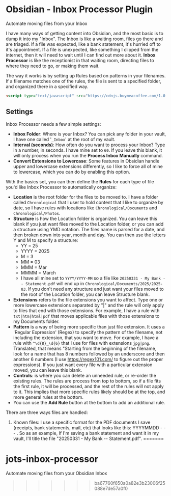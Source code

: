 # Obsidian - Inbox Processor Plugin

Automate moving files from your Inbox

I have many ways of getting content into Obsidian, and the most basic is to dump it into my "Inbox". The Inbox is like a waiting room, files go there and are triaged.  If a file was expected, like a bank statement, it's hurried off to it's appointment. If a file is unexpected, like something I clipped from the internet, then it will need to wait until I can find out more about it.  **Inbox Processor** is like the receptionist in that waiting room, directing files to where they need to go, or making them wait.

The way it works is by setting up Rules based on patterns in your filenames. If a filename matches one of the rules, the file is sent to a specified folder, and organized there in a specified way.

```html
<script type="text/javascript" src="https://cdnjs.buymeacoffee.com/1.0.0/button.prod.min.js" data-name="bmc-button" data-slug="n7Rd8LVmR9" data-color="#FFDD00" data-emoji=""  data-font="Cookie" data-text="Buy me a coffee" data-outline-color="#000000" data-font-color="#000000" data-coffee-color="#ffffff" ></script>
```

## Settings

Inbox Processor needs a few simple settings:
- **Inbox Folder**:  Where is your Inbox? You can pick any folder in your vault, I have one called '`_Inbox`' at the root of my vault.
- **Interval (seconds)**:  How often do you want to process your Inbox?  Type in a number, in seconds. I have mine set to `60`. If you leave this blank, it will only process when you run the **Process Inbox Manually** command.
- **Convert Extensions to Lowercase**:  Some features in Obsidian handle upper and lowercase extensions differently, so I like to force all of mine to lowercase, which you can do by enabling this option.

With the basics set, you can then define the **Rules** for each type of file you'd like Inbox Processor to automatically organize:
- **Location** is the root folder for the files to be moved to. I have a folder called `Chronological` that I user to hold content that I like to organize by date, so I have rules with locations like `Chronological/Documents` and `Chronological/Photos`.
- **Structure** is how the Location folder is organized.  You can leave this blank if you just want files moved to the Location folder, or you can add a structure using YMD notation.  The files name is parsed for a date, and then broken down into year, month and day.  You can then use the letters Y and M to specify a structure:
	- YY = 25
	- YYYY = 2025
	- M = 3
	- MM = 03
	- MMM = Mar
	- MMMM = March
	- I have all mine set to `YYYY/YYYY-MM` so a file like `20250331 - My Bank -- Statement.pdf` will end up in `Chronological/Documents/2025/2025-03`.  If you don't need any structure and just want your files moved to the root of the Location folder, you can leave Structure blank.
- **Extensions** refers to the file extensions you want to affect. Type one or more lowercase extensions separated by "|" and the rule will only apply to files that end with those extensions.  For example, I have a rule with `txt|htm|html|pdf` that moves applicable files with those extensions to my Documents folder.
- **Pattern** is a way of being more specific than just file extension. It uses a 'Regular Expression' (Regex) to specify the pattern of the filename, not including the extension, that you want to move. For example, I have a rule with `^\d{8}_\d{6}` that I use for files with extensions `jpg|png`.  Translated, that means "Starting from the beginning of the filename, look for a name that has 8 numbers followed by an underscore and then another 6 numbers (I use https://regex101.com/ to figure out the proper expressions).  If you just want every file with a particular extension moved, you can leave this blank.
- **Controls**: is where you can delete an unneeded rule, or re-order the existing rules.  The rules are process from top to bottom, so if a file fits the first rule, it will be processed, and the rest of the rules will not apply to it.  This implies that more specific rules likely should be at the top, and more general rules at the bottom.
- You can use the **Add Rule** button at the bottom to add an additional rule.

There are three ways files are handled:
1. Known files:  I use a specific format for the PDF documents I save (receipts, bank statements, mail, etc) that looks like this:  YYYYMMDD - <Important> -- <Extra>.  So as an example, If I'm saving a bank statement and want it in my vault, I'll title the file "20250331 - My Bank -- Statement.pdf".
=======
# jots-inbox-processor
Automate moving files from your Obsidian Inbox
>>>>>>> ba67760f650a0a82e3b23006f25088e7de57a0f0
